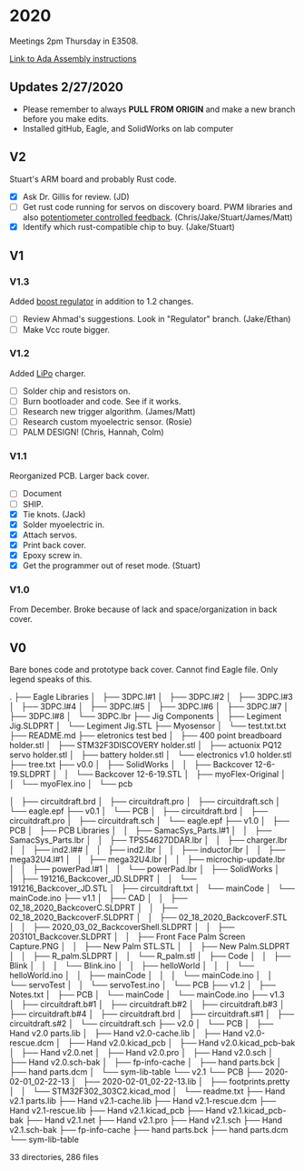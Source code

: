 # 2020
Meetings 2pm Thursday in E3508.

[Link to Ada Assembly instructions](https://openbionicslabs.com/obtutorials/ada-v1-assembly)

## Updates 2/27/2020
- Please remember to always **PULL FROM ORIGIN** and make a new branch before you make edits.
- Installed gitHub, Eagle, and SolidWorks on lab computer

## V2
Stuart's ARM board and probably Rust code.
- [x] Ask Dr. Gillis for review. (JD)
- [ ] Get rust code running for servos on discovery board. PWM libraries and also [potentiometer controlled feedback](https://www.actuonix.com/Actuonix-PQ-12-P-Linear-Actuator-p/pq12-p.htm). (Chris/Jake/Stuart/James/Matt)
- [x] Identify which rust-compatible chip to buy. (Jake/Stuart)
## V1
### V1.3 

Added [boost regulator](http://ww1.microchip.com/downloads/en/DeviceDoc/20005572A.pdf) in addition to 1.2 changes.  
- [ ] Review Ahmad's suggestions. Look in "Regulator" branch. (Jake/Ethan)
- [ ] Make Vcc route bigger.
### V1.2
Added [LiPo](https://cdn.sparkfun.com/assets/learn_tutorials/6/9/5/MCP738312.pdf) charger.

- [ ] Solder chip and resistors on.
- [ ] Burn bootloader and code. See if it works.
- [ ] Research new trigger algorithm. (James/Matt)
- [ ] Research custom myoelectric sensor. (Rosie)
- [ ] PALM DESIGN! (Chris, Hannah, Colm)
### V1.1
Reorganized PCB. Larger back cover.

- [ ] Document
- [ ] SHIP.
- [x] Tie knots. (Jack)
- [x] Solder myoelectric in.
- [x] Attach servos.
- [x] Print back cover.
- [x] Epoxy screw in.
- [x] Get the programmer out of reset mode. (Stuart)

### V1.0
From December. Broke because of lack and space/organization in back cover.

## V0
Bare bones code and prototype back cover. Cannot find Eagle file. Only legend speaks of this.


.
├── Eagle Libraries
│   ├── 3DPC.l#1
│   ├── 3DPC.l#2
│   ├── 3DPC.l#3
│   ├── 3DPC.l#4
│   ├── 3DPC.l#5
│   ├── 3DPC.l#6
│   ├── 3DPC.l#7
│   ├── 3DPC.l#8
│   └── 3DPC.lbr
├── Jig Components
│   ├── Legiment Jig.SLDPRT
│   └── Legiment Jig.STL
├── Myosensor
│   └── test.txt.txt
├── README.md
├── eletronics test bed
│   ├── 400 point breadboard holder.stl
│   ├── STM32F3DISCOVERY holder.stl
│   ├── actuonix PQ12 servo holder.stl
│   ├── battery holder.stl
│   └── electronics v1.0 holder.stl
├── tree.txt
├── v0.0
│   ├── SolidWorks
│   │   ├── Backcover 12-6-19.SLDPRT
│   │   └── Backcover 12-6-19.STL
│   ├── myoFlex-Original
│   │   └── myoFlex.ino
│   └── pcb

│       ├── circuitdraft.brd
│       ├── circuitdraft.pro
│       ├── circuitdraft.sch
│       └── eagle.epf
├── v0.1
│   └── PCB
│       ├── circuitdraft.brd
│       ├── circuitdraft.pro
│       ├── circuitdraft.sch
│       └── eagle.epf
├── v1.0
│   ├── PCB
│   ├── PCB Libraries
│   │   ├── SamacSys_Parts.l#1
│   │   ├── SamacSys_Parts.lbr
│   │   ├── TPS54627DDAR.lbr
│   │   ├── charger.lbr
│   │   ├── ind2.l##
│   │   ├── ind2.lbr
│   │   ├── inductor.lbr
│   │   ├── mega32U4.l#1
│   │   ├── mega32U4.lbr
│   │   ├── microchip-update.lbr
│   │   ├── powerPad.l#1
│   │   └── powerPad.lbr
│   ├── SolidWorks
│   │   ├── 191216_Backcover_JD.SLDPRT
│   │   └── 191216_Backcover_JD.STL
│   ├── circuitdraft.txt
│   └── mainCode
│       └── mainCode.ino
├── v1.1
│   ├── CAD
│   │   ├── 02_18_2020_BackcoverC.SLDPRT
│   │   ├── 02_18_2020_BackcoverF.SLDPRT
│   │   ├── 02_18_2020_BackcoverF.STL
│   │   ├── 2020_03_02_BackcoverShell.SLDPRT
│   │   ├── 203101_Backcover.SLDPRT
│   │   ├── Front Face Palm Screen Capture.PNG
│   │   ├── New Palm STL.STL
│   │   ├── New Palm.SLDPRT
│   │   ├── R_palm.SLDPRT
│   │   └── R_palm.stl
│   ├── Code
│   │   ├── Blink
│   │   │   └── Blink.ino
│   │   ├── helloWorld
│   │   │   └── helloWorld.ino
│   │   ├── mainCode
│   │   │   └── mainCode.ino
│   │   └── servoTest
│   │       └── servoTest.ino
│   └── PCB
├── v1.2
│   ├── Notes.txt
│   ├── PCB
│   └── mainCode
│       └── mainCode.ino
├── v1.3
│   ├── circuitdraft.b#1
│   ├── circuitdraft.b#2
│   ├── circuitdraft.b#3
│   ├── circuitdraft.b#4
│   ├── circuitdraft.brd
│   ├── circuitdraft.s#1
│   ├── circuitdraft.s#2
│   └── circuitdraft.sch
├── v2.0
│   └── PCB
│       ├── Hand v2.0 parts.lib
│       ├── Hand v2.0-cache.lib
│       ├── Hand v2.0-rescue.dcm
│       ├── Hand v2.0.kicad_pcb
│       ├── Hand v2.0.kicad_pcb-bak
│       ├── Hand v2.0.net
│       ├── Hand v2.0.pro
│       ├── Hand v2.0.sch
│       ├── Hand v2.0.sch-bak
│       ├── fp-info-cache
│       ├── hand parts.bck
│       ├── hand parts.dcm
│       └── sym-lib-table
└── v2.1
    └── PCB
        ├── 2020-02-01_02-22-13
        │   ├── 2020-02-01_02-22-13.lib
        │   ├── footprints.pretty
        │   │   └── STM32F302_303C2.kicad_mod
        │   └── readme.txt
        ├── Hand v2.1 parts.lib
        ├── Hand v2.1-cache.lib
        ├── Hand v2.1-rescue.dcm
        ├── Hand v2.1-rescue.lib
        ├── Hand v2.1.kicad_pcb
        ├── Hand v2.1.kicad_pcb-bak
        ├── Hand v2.1.net
        ├── Hand v2.1.pro
        ├── Hand v2.1.sch
        ├── Hand v2.1.sch-bak
        ├── fp-info-cache
        ├── hand parts.bck
        ├── hand parts.dcm
        └── sym-lib-table

33 directories, 286 files

